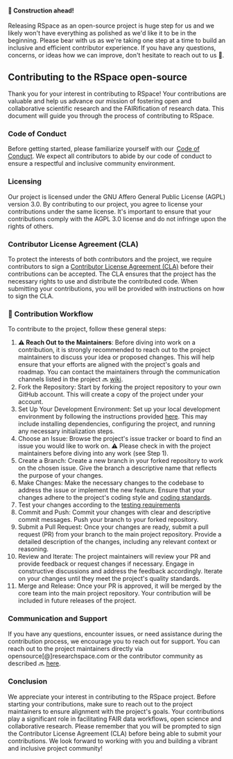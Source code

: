 #### 🚧 Construction ahead!
Releasing RSpace as an open-source project is huge step for us and we likely won't have everything as polished as we'd like it to be in the beginning. Please bear with us as we're taking one step at a time to build an inclusive and efficient contributor experience. If you have any questions, concerns, or ideas how we can improve, don't hesitate to reach out to us 🙏.

## Contributing to the RSpace open-source 
Thank you for your interest in contributing to RSpace! Your contributions are valuable and help us advance our mission of fostering open and collaborative scientific research and the FAIRification of research data. This document will guide you through the process of contributing to RSpace. 
 
### Code of Conduct 
Before getting started, please familiarize yourself with our  [Code of Conduct](CODE_OF_CONDUCT.md). We expect all contributors to abide by our code of conduct to ensure a respectful and inclusive community environment. 
 
### Licensing 
Our project is licensed under the GNU Affero General Public License (AGPL) version 3.0. By contributing to our project, you agree to license your contributions under the same license. It's important to ensure that your contributions comply with the AGPL 3.0 license and do not infringe upon the rights of others. 
 
### Contributor License Agreement (CLA) 
To protect the interests of both contributors and the project, we require contributors to sign a [Contributor License Agreement (CLA)](CLA.md) before their contributions can be accepted. The CLA ensures that the project has the necessary rights to use and distribute the contributed code. When submitting your contributions, you will be provided with instructions on how to sign the CLA. 
 
### 🚧 Contribution Workflow 
To contribute to the project, follow these general steps: 
1. **⚠️ Reach Out to the Maintainers**: Before diving into work on a contribution, it is strongly recommended to reach out to the project maintainers to discuss your idea or proposed changes. This will help ensure that your efforts are aligned with the project's goals and roadmap. You can contact the maintainers through the communication channels listed in the project 🔜 [wiki](link).
2. Fork the Repository: Start by forking the project repository to your own GitHub account. This will create a copy of the project under your account. 
3. Set Up Your Development Environment: Set up your local development environment by following the instructions provided [here](DevDocs/DeveloperNotes/GettingStarted/GettingStarted.md). This may include installing dependencies, configuring the project, and running any necessary initialization steps. 
4. Choose an Issue: Browse the project's issue tracker or board to find an issue you would like to work on. ⚠️ Please check in with the project maintainers before diving into any work (see Step 1).
5. Create a Branch: Create a new branch in your forked repository to work on the chosen issue. Give the branch a descriptive name that reflects the purpose of your changes. 
6. Make Changes: Make the necessary changes to the codebase to address the issue or implement the new feature. Ensure that your changes adhere to the project's coding style and [coding standards](DevDocs/DeveloperNotes/GettingStarted/CodingStandards.md).
7. Test your changes according to the [testing requirements](DevDocs/DeveloperNotes/GettingStarted/CodingStandards.md#testing)
8. Commit and Push: Commit your changes with clear and descriptive commit messages. Push your branch to your forked repository. 
9. Submit a Pull Request: Once your changes are ready, submit a pull request (PR) from your branch to the main project repository. Provide a detailed description of the changes, including any relevant context or reasoning. 
10. Review and Iterate: The project maintainers will review your PR and provide feedback or request changes if necessary. Engage in constructive discussions and address the feedback accordingly. Iterate on your changes until they meet the project's quality standards. 
11. Merge and Release: Once your PR is approved, it will be merged by the core team into the main project repository. Your contribution will be included in future releases of the project. 
 
### Communication and Support 
If you have any questions, encounter issues, or need assistance during the contribution process, we encourage you to reach out for support. You can
reach out to the project maintainers directly via opensource[@]researchspace.com or the contributor community as described 🔜 [here](link). 
 
### Conclusion 
We appreciate your interest in contributing to the RSpace project. Before starting your contributions, make sure to reach out to the project maintainers to ensure alignment with the project's goals. Your contributions play a significant role in facilitating FAIR data workflows, open science and collaborative research. Please remember that you will be prompted to sign the Contributor License Agreement (CLA) before being able to submit your contributions. We look forward to working with you and building a vibrant and inclusive project community! 
